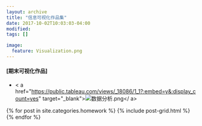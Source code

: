 ```yaml
---
layout: archive
title: "信息可视化作品集"
date: 2017-10-02T10:03:03-04:00
modified:
tags: []

image: 
  feature: Visualization.png
---
```


 
#### [期末可视化作品]
- < a href="https://public.tableau.com/views/_18086/1_1?:embed=y&:display_count=yes" target="_blank">![数据分析.png](https://i.loli.net/2018/01/07/5a52393c28c74.png)</ a>
 
<div class="tiles">
{% for post in site.categories.homework %}
{% include post-grid.html %}
{% endfor %}
</div><!-- /.tiles 把所有categories 有 homework的列出来-->